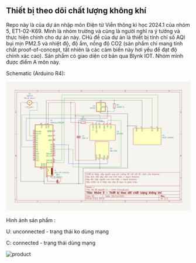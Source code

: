 ## Thiết bị theo dõi chất lượng không khí

Repo này là của dự án nhập môn Điện tử Viễn thông kì học 2024.1 của nhóm 5, ET1-02-K69. Mình là nhóm trường và cũng là người nghĩ ra ý tưởng và thực hiện chính cho dự án này. CHủ đề của dự án là thiết bị tính chỉ số AQI bụi mịn PM2.5 và nhiệt độ, độ ẩm, nồng độ CO2 (sản phẩm chỉ mang tính chất proof-of-concept, tất nhiên là các cảm biến này hơi yếu để đạt độ chính xác cao). Sản phẩm có giao diện cơ bản qua Blynk IOT. Nhóm mình được điểm A môn này.

Schematic (Arduino R4): 

![schematic](./img/schematic.png)

Hình ảnh sản phẩm :

U: unconnected - trạng thái ko dùng mạng

C: connected - trạng thái dùng mạng

![product](./img/air_quality.jpg)